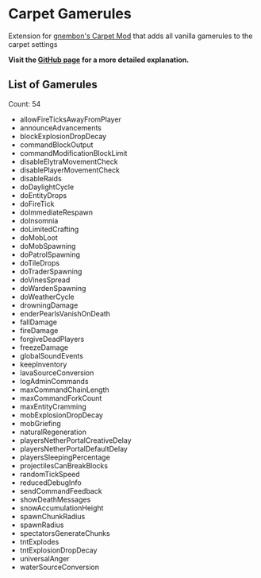 # Carpet Gamerules

Extension for [gnembon's Carpet Mod](https://github.com/gnembon/fabric-carpet) that adds all vanilla gamerules to the carpet settings

**Visit the [GitHub page](https://github.com/RubixDev/CarpetGamerules) for a more detailed explanation.**

## List of Gamerules
Count: 54
- allowFireTicksAwayFromPlayer
- announceAdvancements
- blockExplosionDropDecay
- commandBlockOutput
- commandModificationBlockLimit
- disableElytraMovementCheck
- disablePlayerMovementCheck
- disableRaids
- doDaylightCycle
- doEntityDrops
- doFireTick
- doImmediateRespawn
- doInsomnia
- doLimitedCrafting
- doMobLoot
- doMobSpawning
- doPatrolSpawning
- doTileDrops
- doTraderSpawning
- doVinesSpread
- doWardenSpawning
- doWeatherCycle
- drowningDamage
- enderPearlsVanishOnDeath
- fallDamage
- fireDamage
- forgiveDeadPlayers
- freezeDamage
- globalSoundEvents
- keepInventory
- lavaSourceConversion
- logAdminCommands
- maxCommandChainLength
- maxCommandForkCount
- maxEntityCramming
- mobExplosionDropDecay
- mobGriefing
- naturalRegeneration
- playersNetherPortalCreativeDelay
- playersNetherPortalDefaultDelay
- playersSleepingPercentage
- projectilesCanBreakBlocks
- randomTickSpeed
- reducedDebugInfo
- sendCommandFeedback
- showDeathMessages
- snowAccumulationHeight
- spawnChunkRadius
- spawnRadius
- spectatorsGenerateChunks
- tntExplodes
- tntExplosionDropDecay
- universalAnger
- waterSourceConversion
